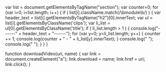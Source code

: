var list = document.getElementsByTagName("section");
var counter=0;
for (var i=0; i<list.length; i++) {
if ( list[i].className.match(/\bmodule\b/) ) {
var header_text = list[i].getElementsByTagName("h2")[0].innerText;
var ul = list[i].getElementsByClassName('clips');
var li_list = ul[0].getElementsByClassName('title');
if ( li_list.length > 1 ) {
console.log("------" + header_text + "------");
for (var y=0; y<li_list.length; y++) {
counter += 1;
console.log(counter + " - " + li_list[y].innerText);
}
console.log(" ");
console.log(" ");
}
}
}

function downloadVideo(uri, name) {
var link = document.createElement("a");
link.download = name;
link.href = uri;
link.click();
}